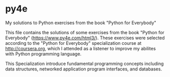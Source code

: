 # py4e
My solutions to Python exercises from the book "Python for Everybody"

This file contains the solutions of some exercises from the book "Python for Everybody" (https://www.py4e.com/html3/). These exercises were selected according to the "Python for Everybody" specialization course at http://coursera.org, which I attended as a listener to improve my abilites with Python programming language.

This Specialization introduce fundamental programming concepts including data structures, networked application program interfaces, and databases.
